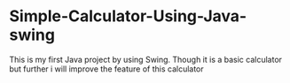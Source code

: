 # Simple-Calculator-Using-Java-swing
This is my first Java project by using Swing. Though it is a basic calculator but further i will improve the feature of this calculator  
